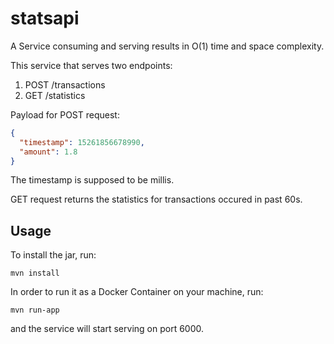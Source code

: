# statsapi

A Service consuming and serving results in O(1) time and space complexity.

This service that serves two endpoints:
1. POST /transactions
2. GET /statistics

Payload for POST request:
```json
{
  "timestamp": 15261856678990,
  "amount": 1.8
}
```

The timestamp is supposed to be millis.

GET request returns the statistics for transactions occured in past 60s.

## Usage

To install the jar, run:
```
mvn install
```

In order to run it as a Docker Container on your machine, run:
```
mvn run-app
```
and the service will start serving on port 6000.
